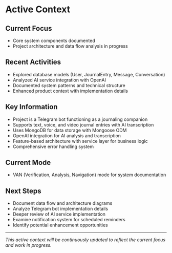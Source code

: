 # Active Context

## Current Focus
- Core system components documented
- Project architecture and data flow analysis in progress

## Recent Activities
- Explored database models (User, JournalEntry, Message, Conversation)
- Analyzed AI service integration with OpenAI
- Documented system patterns and technical structure
- Enhanced product context with implementation details

## Key Information
- Project is a Telegram bot functioning as a journaling companion
- Supports text, voice, and video journal entries with AI transcription
- Uses MongoDB for data storage with Mongoose ODM
- OpenAI integration for AI analysis and transcription
- Feature-based architecture with service layer for business logic
- Comprehensive error handling system

## Current Mode
- VAN (Verification, Analysis, Navigation) mode for system documentation

## Next Steps
- Document data flow and architecture diagrams
- Analyze Telegram bot implementation details
- Deeper review of AI service implementation
- Examine notification system for scheduled reminders
- Identify potential enhancement opportunities

---
*This active context will be continuously updated to reflect the current focus and work in progress.* 